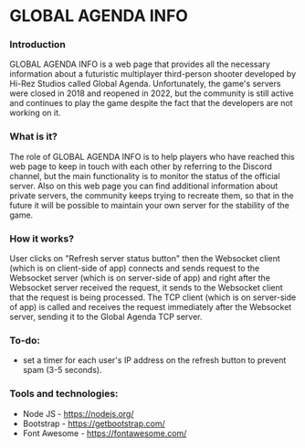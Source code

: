 # GLOBAL AGENDA INFO
### Introduction
GLOBAL AGENDA INFO is a web page that provides all the necessary information about a futuristic multiplayer third-person shooter developed by Hi-Rez Studios called Global Agenda. Unfortunately, the game's servers were closed in 2018 and reopened in 2022, but the community is still active and continues to play the game despite the fact that the developers are not working on it.

### What is it?

The role of GLOBAL AGENDA INFO is to help players who have reached this web page to keep in touch with each other by referring to the Discord channel, but the main functionality is to monitor the status of the official server. Also on this web page you can find additional information about private servers, the community keeps trying to recreate them, so that in the future it will be possible to maintain your own server for the stability of the game.

### How it works?
User clicks on "Refresh server status button" then the Websocket client (which is on client-side of app) connects and sends request to the Websocket server (which is on server-side of app) and right after the Websocket server received the request, it sends to the Websocket client that the request is being processed. The TCP client (which is on server-side of app) is called and receives the request immediately after the Websocket server, sending it to the Global Agenda TCP server.

### To-do:
- set a timer for each user's IP address on the refresh button to prevent spam (3-5 seconds).

### Tools and technologies:
- Node JS - https://nodejs.org/
- Bootstrap - https://getbootstrap.com/
- Font Awesome - https://fontawesome.com/
